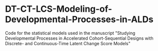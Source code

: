 # DT-CT-LCS-Modeling-of-Developmental-Processes-in-ALDs
Code for the statistical models used in the manuscript "Studying Developmental Processes in Accelerated Cohort-Sequential Designs with Discrete- and Continuous-Time Latent Change Score Models"
